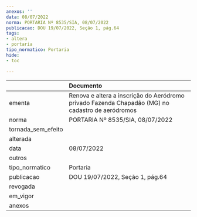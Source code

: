 ```yaml
---
anexos: ''
data: 08/07/2022
norma: PORTARIA Nº 8535/SIA, 08/07/2022
publicacao: DOU 19/07/2022, Seção 1, pág.64
tags:
- altera
- portaria
tipo_normatico: Portaria
hide: 
- toc 
 
---
```


|                    | Documento                                                                                        |
|:-------------------|:-------------------------------------------------------------------------------------------------|
| ementa             | Renova e altera a inscrição do Aeródromo privado Fazenda Chapadão (MG) no cadastro de aeródromos |
| norma              | PORTARIA Nº 8535/SIA, 08/07/2022                                                                 |
| tornada_sem_efeito |                                                                                                  |
| alterada           |                                                                                                  |
| data               | 08/07/2022                                                                                       |
| outros             |                                                                                                  |
| tipo_normatico     | Portaria                                                                                         |
| publicacao         | DOU 19/07/2022, Seção 1, pág.64                                                                  |
| revogada           |                                                                                                  |
| em_vigor           |                                                                                                  |
| anexos             |                                                                                                  |